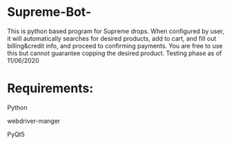 # Supreme-Bot-
This is python based program for Supreme drops. When configured by user, 
it will automatically searches for desired products, add to cart, and fill out billing&amp;credit info, 
and proceed to confirming payments. You are free to use this but cannot guarantee copping the desired product. 
Testing phase as of 11/06/2020

# Requirements:
  Python
  
  webdriver-manger
  
  PyQt5
  
